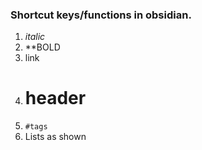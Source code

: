 ### Shortcut keys/functions in obsidian.

1. *italic* 
2. **BOLD
3. link
4. # header 
5. `#tags`
6. Lists as shown

